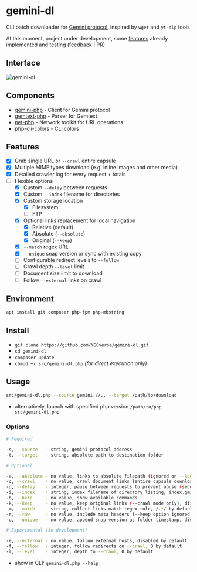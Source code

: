 # gemini-dl

CLI batch downloader for [Gemini protocol](https://geminiprotocol.net), inspired by `wget` and `yt-dlp` tools

At this moment, project under development, some [features](#features) already implemented and testing ([feedback](https://github.com/YGGverse/gemini-dl/issues) | [PR](https://github.com/YGGverse/gemini-dl/pull))

## Interface

![gemini-dl](https://github.com/YGGverse/gemini-dl/assets/108541346/94a494de-62fd-4ba6-85f9-a3a238cc9cb9)

## Components

* [gemini-php](https://github.com/YGGverse/gemini-php) - Client for Gemini protocol
* [gemtext-php](https://github.com/YGGverse/gemtext-php) - Parser for Gemtext
* [net-php](https://github.com/YGGverse/net-php) - Network toolkit for URL operations
* [php-cli-colors](https://github.com/mikeerickson/php-cli-colors) - CLI colors

## Features

* [x] Grab single URL or `--crawl` entire capsule
* [x] Multiple MIME types download (e.g. inline images and other media)
* [x] Detailed crawler log for every request + totals
* [ ] Flexible options
  * [x] Custom `--delay` between requests
  * [x] Custom `--index` filename for directories
  * [x] Custom storage location
    * [x] Filesystem
    * [ ] FTP
  * [x] Optional links replacement for local navigation
    * [x] Relative (default)
    * [x] Absolute (`--absolute`)
    * [x] Original (`--keep`)
  * [x] `--match` regex URL
  * [x] `--unique` snap version or sync with existing copy
  * [ ] Configurable redirect levels to `--follow`
  * [ ] Crawl depth `--level` limit
  * [ ] Document size limit to download
  * [ ] Follow `--external` links on crawl

## Environment

``` bash
apt install git composer php-fpm php-mbstring
```

## Install

* `git clone https://github.com/YGGverse/gemini-dl.git`
* `cd gemini-dl`
* `composer update`
* `chmod +x src/gemini-dl.php` _(for direct execution only)_

## Usage

``` bash
src/gemini-dl.php --source gemini://.. --target /path/to/download
```

* alternatively, launch with specified php version `/path/to/php src/gemini-dl.php`

### Options

``` bash
# Required

-s, --source   - string, gemini protocol address
-t, --target   - string, absolute path to destination folder

# Optional

-a, --absolute - no value, links to absolute filepath (ignored on --keep), disabled by default
-c, --crawl    - no value, crawl document links (entire capsule download), disabled by default
-d, --delay    - integer, pause between requests to prevent abuse (seconds), 1 by default
-i, --index    - string, index filename of directory listing, index.gmi by default
-h, --help     - no value, show available commands
-k, --keep     - no value, keep original links (--crawl mode only), disabled by default
-m, --match    - string, collect links match regex rule, /.*/ by default
-r, --raw      - no value, include meta headers (--keep option ignored), disabled by default
-u, --unique   - no value, append snap version as folder timestamp, disabled by default

# Experimental (in development)

-e, --external - no value, follow external hosts, disabled by default
-f, --follow   - integer, follow redirects on --crawl, 0 by default
-l, --level    - integer, depth to --crawl, 0 by default
```

* show in CLI: `gemini-dl.php --help`

